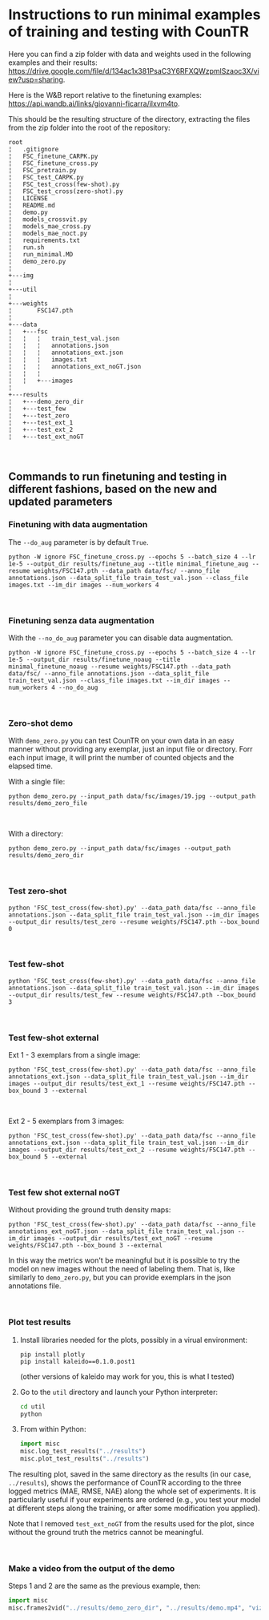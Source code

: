 # Instructions to run minimal examples of training and testing with CounTR

Here you can find a zip folder with data and weights used in the following examples and their results:
https://drive.google.com/file/d/134ac1x381PsaC3Y6RFXQWzpmlSzaoc3X/view?usp=sharing.

Here is the W&B report relative to the finetuning examples:
https://api.wandb.ai/links/giovanni-ficarra/ilxvm4to.

This should be the resulting structure of the directory, extracting the files from the zip folder into the root of the repository:
```
root
¦   .gitignore
¦   FSC_finetune_CARPK.py
¦   FSC_finetune_cross.py
¦   FSC_pretrain.py
¦   FSC_test_CARPK.py
¦   FSC_test_cross(few-shot).py
¦   FSC_test_cross(zero-shot).py
¦   LICENSE
¦   README.md
¦   demo.py
¦   models_crossvit.py
¦   models_mae_cross.py
¦   models_mae_noct.py
¦   requirements.txt
¦   run.sh
¦   run_minimal.MD
¦   demo_zero.py
¦   
+---img
¦       
+---util
¦
+---weights
¦       FSC147.pth
¦       
+---data
¦   +---fsc
¦   ¦   ¦   train_test_val.json
¦   ¦   ¦   annotations.json
¦   ¦   ¦   annotations_ext.json
¦   ¦   ¦   images.txt
¦   ¦   ¦   annotations_ext_noGT.json
¦   ¦   ¦   
¦   ¦   +---images
¦       
+---results
¦   +---demo_zero_dir
¦   +---test_few
¦   +---test_zero
¦   +---test_ext_1
¦   +---test_ext_2
¦   +---test_ext_noGT
```
&nbsp;


## Commands to run finetuning and testing in different fashions, based on the new and updated parameters

### Finetuning with data augmentation

The `--do_aug` parameter is by default `True`.
```
python -W ignore FSC_finetune_cross.py --epochs 5 --batch_size 4 --lr 1e-5 --output_dir results/finetune_aug --title minimal_finetune_aug --resume weights/FSC147.pth --data_path data/fsc/ --anno_file annotations.json --data_split_file train_test_val.json --class_file images.txt --im_dir images --num_workers 4
```
&nbsp;

### Finetuning senza data augmentation

With the `--no_do_aug` parameter you can disable data augmentation.
```
python -W ignore FSC_finetune_cross.py --epochs 5 --batch_size 4 --lr 1e-5 --output_dir results/finetune_noaug --title minimal_finetune_noaug --resume weights/FSC147.pth --data_path data/fsc/ --anno_file annotations.json --data_split_file train_test_val.json --class_file images.txt --im_dir images --num_workers 4 --no_do_aug
```
&nbsp;

### Zero-shot demo

With `demo_zero.py` you can test CounTR on your own data in an easy manner without providing any exemplar, just an input file or directory. Forr each input image, it will print the number of counted objects and the elapsed time.

With a single file:
```
python demo_zero.py --input_path data/fsc/images/19.jpg --output_path results/demo_zero_file
```
&nbsp;

With a directory:
```
python demo_zero.py --input_path data/fsc/images --output_path results/demo_zero_dir
```
&nbsp;

### Test zero-shot
```
python 'FSC_test_cross(few-shot).py' --data_path data/fsc --anno_file annotations.json --data_split_file train_test_val.json --im_dir images --output_dir results/test_zero --resume weights/FSC147.pth --box_bound 0
```
&nbsp;

### Test few-shot
```
python 'FSC_test_cross(few-shot).py' --data_path data/fsc --anno_file annotations.json --data_split_file train_test_val.json --im_dir images --output_dir results/test_few --resume weights/FSC147.pth --box_bound 3
```
&nbsp;

### Test few-shot external

Ext 1 - 3 exemplars from a single image:
```
python 'FSC_test_cross(few-shot).py' --data_path data/fsc --anno_file annotations_ext.json --data_split_file train_test_val.json --im_dir images --output_dir results/test_ext_1 --resume weights/FSC147.pth --box_bound 3 --external
```
&nbsp;

Ext 2 - 5 exemplars from 3 images:
```
python 'FSC_test_cross(few-shot).py' --data_path data/fsc --anno_file annotations_ext.json --data_split_file train_test_val.json --im_dir images --output_dir results/test_ext_2 --resume weights/FSC147.pth --box_bound 5 --external
```
&nbsp;

### Test few shot external noGT

Without providing the ground truth density maps:
```
python 'FSC_test_cross(few-shot).py' --data_path data/fsc --anno_file annotations_ext_noGT.json --data_split_file train_test_val.json --im_dir images --output_dir results/test_ext_noGT --resume weights/FSC147.pth --box_bound 3 --external
```
In this way the metrics won't be meaningful but it is possible to try the model on new images without the need of labeling them. That is, like similarly to `demo_zero.py`, but you can provide exemplars in the json annotations file.

&nbsp;


### Plot test results

1. Install libraries needed for the plots, possibly in a virual environment:
    ```
    pip install plotly
    pip install kaleido==0.1.0.post1
    ```
    (other versions of kaleido may work for you, this is what I tested)

2. Go to the `util` directory and launch your Python interpreter:
    ```bash
    cd util
    python
    ```

3. From within Python:
    ```python
    import misc
    misc.log_test_results("../results")
    misc.plot_test_results("../results")
    ```

The resulting plot, saved in the same directory as the results (in our case, `../results`), shows the performance of CounTR according to the three logged metrics (MAE, RMSE, NAE) along the whole set of experiments. It is particularly useful if your experiments are ordered (e.g., you test your model at different steps along the training, or after some modification you applied).

Note that I removed `test_ext_noGT` from the results used for the plot, since without the ground truth the metrics cannot be meaningful.

&nbsp;


### Make a video from the output of the demo

Steps 1 and 2 are the same as the previous example, then:

```python
import misc
misc.frames2vid("../results/demo_zero_dir", "../results/demo.mp4", "viz*.jpg", 3)
```
